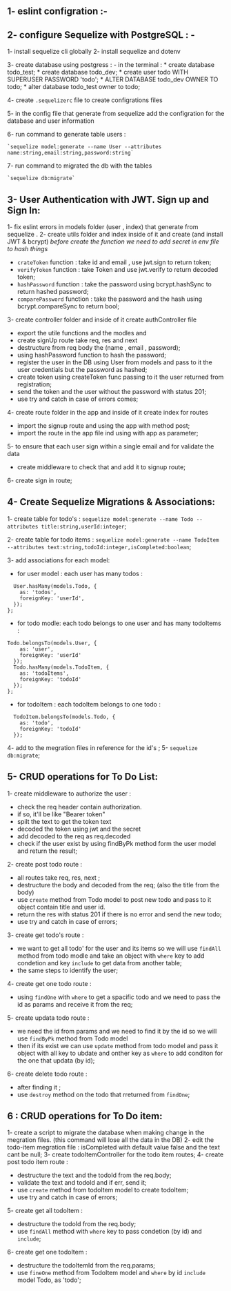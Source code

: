 ## 1- eslint configration :- 

## 2- configure Sequelize with PostgreSQL : -
  1- install sequelize cli globally
  2- install sequelize and dotenv
  
  3- create database using postgress : 
    - in the terminal :
      * create database todo_test;
      * create database todo_dev;
      * create user todo WITH SUPERUSER PASSWORD 'todo';
      * ALTER DATABASE todo_dev OWNER TO todo;
      * alter database todo_test owner to todo; 

  4- create `.sequelizerc` file to create configrations files 

  5- in the config file that generate from sequelize add the configration for the database and user information

  6- run command to generate table users : 

    `sequelize model:generate --name User --attributes name:string,email:string,password:string`

  7- run command to migrated the db with the tables 
  
    `sequelize db:migrate`

## 3- User Authentication with JWT. Sign up and Sign In:
1- fix eslint errors in models folder (user , index) that generate from sequelize .
2- create utils folder and index inside of it and create (and install JWT & bcrypt)
   *before create the function we need to add secret in env file to hash things*
  - `crateToken` function : take id and email , use jwt.sign to return token;
  - `verifyToken` function : take Token and use jwt.verify to return decoded token;
  - `hashPassword` function : take the password using bcrypt.hashSync to return hashed password;
  - `comparePassword` function : take the password and the hash using bcrypt.compareSync to return bool;

3- create controller folder and inside of it create authController file 
  * export the utile functions and the modles and 
  * create signUp route take req, res and next 
  * destructure from req body the (name , email , password);
  * using hashPassword function to hash the password;
  * register the user in the DB using User from models and pass to it the user credentials but the password as hashed;
  * create token using createToken func passing to it the user returned from registration;
  * send the token and the user without the password with status 201;
  * use try and catch in case of errors comes;

4- create route folder in the app and inside of it create index for routes 
  * import the signup route and using the app with method post;
  * import the route in the app file ind using with app as parameter;

5- to ensure that each user sign within a single email and for validate the data
  * create middleware to check that and add it to signup route;

6- create sign in route;


## 4- Create Sequelize Migrations & Associations:

1- create table for todo's : 
`sequelize model:generate --name Todo --attributes title:string,userId:integer`;

2- create table for todo items : 
`sequelize model:generate --name TodoItem --attributes text:string,todoId:integer,isCompleted:boolean`;

3- add associations for each model:
  - for user model : 
    each user has many todos : 
  ```
    User.hasMany(models.Todo, {
      as: 'todos',
      foreignKey: 'userId',
    });
  };
  ```

  - for todo modle: 
  each todo belongs to one user and has many todoItems :

```
Todo.belongsTo(models.User, {
    as: 'user',
    foreignKey: 'userId'
  });
  Todo.hasMany(models.TodoItem, {
    as: 'todoItems',
    foreignKey: 'todoId'
  });
};

```
- for todoItem : 
each todoItem belongs to one todo :
```
  TodoItem.belongsTo(models.Todo, {
    as: 'todo',
    foreignKey: 'todoId'
  });
```

4- add to the megration files in reference for the id's ;
5- `sequelize db:migrate`;


## 5- CRUD operations for To Do List:

1- create middleware to authorize the user : 
  * check the req header contain authorization.
  * if so, it'll be like "Bearer token"
  * spilt the text to get the token text 
  * decoded the token using jwt and the secret 
  * add decoded to the req as req.decoded 
  * check if the user exist by using findByPk method form the user model and return the result; 

2- create post todo route :
  * all routes take req, res, next ;
  * destructure the body and decoded from the req; (also the title from the body)
  * use `create` method from Todo model to post new todo and pass to it object contain title and user id.
  * return the res with status 201 if there is no error and send the new todo;
  * use try and catch in case of errors;

3- create get todo's route : 
  * we want to get all todo' for the user and its items so we will use `findAll` method from todo modle and take an object with `where` key to add condetion and key `include` to get data from another table;
  * the same steps to identify the user;

4- create get one todo route : 
  * using `findOne` with `where` to get a spacific todo and we need to pass the id as params and receive it from the req;

5- create updata todo route : 
  * we need the id from params and we need to find it by the id so we will use `findByPk` method from Todo model
  * then if its exist we can use `update` method from todo model and pass it object with all key to ubdate and onther key as `where` to add conditon for the one that updata (by id);

6- create delete todo route : 
  * after finding it ;
  * use `destroy` method on the todo that rreturned from `findOne`;

## 6 : CRUD operations for To Do item:

1- create a script to migrate the database when making change in the megration files.
(this command will lose all the data in the DB)
2- edit the todo-item megration file : isCompleted with default value false and the text cant be null;
3- create todoItemController for the todo item routes;
4- create post todo item route : 
  * destructure the text and the todoId from the req.body;
  * validate the text and todoId and if err, send it;
  * use `create` method from todoItem model to create todoItem;
  * use try and catch in case of errors;

5- create get all todoItem :
  * destructure the todoId from the req.body;
  * use `findAll` method with `where` key to pass condetion (by id) and `include`;
  
6- create get one todoItem : 
  * destructure the todoItemId from the req.params;
  * use `fineOne` method from TodoItem model and `where` by id `include` model Todo, as 'todo';
  